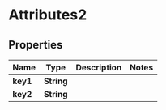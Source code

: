 

# Attributes2


## Properties

| Name | Type | Description | Notes |
|------------ | ------------- | ------------- | -------------|
|**key1** | **String** |  |  |
|**key2** | **String** |  |  |



